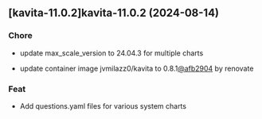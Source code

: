 

## [kavita-11.0.2]kavita-11.0.2 (2024-08-14)

### Chore



- update max_scale_version to 24.04.3 for multiple charts

- update container image jvmilazz0/kavita to 0.8.1[@afb2904](https://github.com/afb2904) by renovate

### Feat



- Add questions.yaml files for various system charts